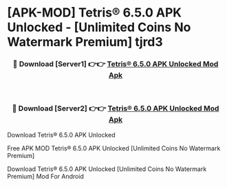 # [APK-MOD] Tetris® 6.5.0 APK Unlocked - [Unlimited Coins No Watermark Premium] tjrd3



<div align="center">
<h3>🔴 Download [Server1] 👉👉 <a href="https://momento.my/?title=Tetris®_6.5.0_APK_Unlocked">Tetris® 6.5.0 APK Unlocked Mod Apk</a></h3><br>

<h3>🔴 Download [Server2] 👉👉 <a href="https://momento.my/?title=Tetris®_6.5.0_APK_Unlocked">Tetris® 6.5.0 APK Unlocked Mod Apk</a></h3>
</div>



Download Tetris® 6.5.0 APK Unlocked 

Free APK MOD Tetris® 6.5.0 APK Unlocked [Unlimited Coins No Watermark Premium]

Download Tetris® 6.5.0 APK Unlocked [Unlimited Coins No Watermark Premium] Mod For Android
